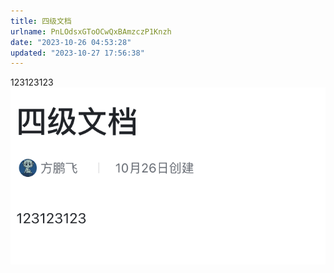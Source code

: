 ```yaml
---
title: 四级文档
urlname: PnLOdsxGToOCwQxBAmzczP1Knzh
date: "2023-10-26 04:53:28"
updated: "2023-10-27 17:56:38"
---
```


123123123
![image](../../../../images/四级文档/F0rvb2oszojBzqx4WnPc3cHInPb.png)
